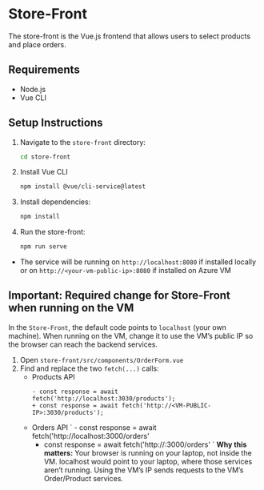 # Store-Front

The store-front is the Vue.js frontend that allows users to select products and place orders.

## Requirements

- Node.js
- Vue CLI

## Setup Instructions

1. Navigate to the `store-front` directory:
   ```bash
   cd store-front
   ```
2. Install Vue CLI
   ```bash
   npm install @vue/cli-service@latest
   ```
3. Install dependencies:
   ```bash
   npm install
   ```
4. Run the store-front:
   ```bash
   npm run serve
   ```

- The service will be running on `http://localhost:8080` if installed locally or on `http://<your-vm-public-ip>:8080` if installed on Azure VM

## Important: Required change for Store-Front when running on the VM

In the `Store-Front`, the default code points to `localhost` (your own machine).
When running on the VM, change it to use the VM’s public IP so the browser can reach the backend services.

1. Open `store-front/src/components/OrderForm.vue`
2. Find and replace the two `fetch(...)` calls:
   - Products API
     ```
     - const response = await fetch('http://localhost:3030/products');
     + const response = await fetch('http://<VM-PUBLIC-IP>:3030/products');
     ```
   - Orders API
     `      - const response = await fetch('http://localhost:3000/orders'
      + const response = await fetch('http://<VM-PUBLIC-IP>:3000/orders'
     `
     **Why this matters:**
     Your browser is running on your laptop, not inside the VM. localhost would point to your laptop, where those services aren’t running. Using the VM’s IP sends requests to the VM’s Order/Product services.
